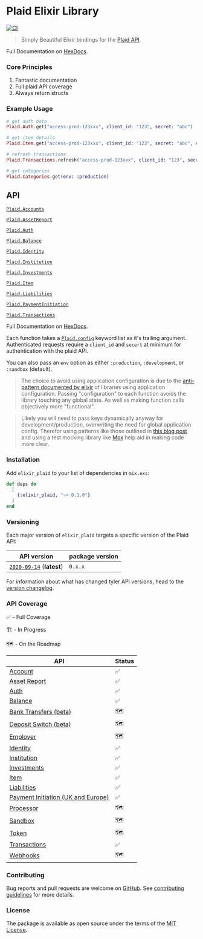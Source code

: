 # Plaid Elixir Library

[![CI](https://github.com/tylerwray/elixir-plaid/actions/workflows/elixir.yml/badge.svg)](https://github.com/tylerwray/elixir-plaid/actions/workflows/elixir.yml)

> Simply Beautiful Elixir bindings for the [Plaid API](https://plaid.com/docs/api).

Full Documentation on [HexDocs](https://hexdocs.pm/elixir_plaid).

### Core Principles

1. Fantastic documentation
2. Full plaid API coverage
3. Always return structs

### Example Usage

```elixir
# get auth data
Plaid.Auth.get("access-prod-123xxx", client_id: "123", secret: "abc")

# get item details
Plaid.Item.get("access-prod-123xxx", client_id: "123", secret: "abc", env: :production)

# refresh transactions
Plaid.Transactions.refresh("access-prod-123xxx", client_id: "123", secret: "abc", env: :development)

# get categories
Plaid.Categories.get(env: :production)
```

## API

[`Plaid.Accounts`](https://hexdocs.pm/elixir_plaid/doc/Plaid.Accounts.html#content)

[`Plaid.AssetReport`](https://hexdocs.pm/elixir_plaid/doc/Plaid.AssetReport.html#content)

[`Plaid.Auth`](https://hexdocs.pm/elixir_plaid/doc/Plaid.Auth.html#content)

[`Plaid.Balance`](https://hexdocs.pm/elixir_plaid/doc/Plaid.Balance.html#content)

[`Plaid.Identity`](https://hexdocs.pm/elixir_plaid/doc/Plaid.Identity.html#content)

[`Plaid.Institution`](https://hexdocs.pm/elixir_plaid/doc/Plaid.Institution.html#content)

[`Plaid.Investments`](https://hexdocs.pm/elixir_plaid/doc/Plaid.Investments.html#content)

[`Plaid.Item`](https://hexdocs.pm/elixir_plaid/doc/Plaid.Item.html#content)

[`Plaid.Liabilities`](https://hexdocs.pm/elixir_plaid/doc/Plaid.Liabilities.html#content)

[`Plaid.PaymentInitiation`](https://hexdocs.pm/elixir_plaid/doc/Plaid.PaymentInitiation.html#content)

[`Plaid.Transactions`](https://hexdocs.pm/elixir_plaid/doc/Plaid.Transactions.html#content)


Full Documentation on [HexDocs](https://hexdocs.pm/elixir_plaid).

<!-- TODO: ADD hexdocs link to Plaid.config type -->

Each function takes a [`Plaid.config`](http://hexdocslinkhere.com) keyword list as it's trailing argument.
Authenticated requests require a `client_id` and `secert` at minimum for authentication with the plaid API.

You can also pass an `env` option as either `:production`, `:development`, or `:sandbox` (default).

> The choice to avoid using application configuration is due to the [anti-pattern documented by elixir](https://hexdocs.pm/elixir/master/library-guidelines.html#avoid-application-configuration)
> of libraries using application configuration. Passing "configuration" to each function avoids the library touching any
> global state. As well as making function calls objectively more "functional".

> Likely you will need to pass keys dynamically anyway for development/production, overwriting the need for global application config.
> Therefor using patterns like those outlined in [this blog post](http://blog.plataformatec.com.br/2015/10/mocks-and-explicit-contracts/) and
> using a test mocking library like [Mox](https://hexdocs.pm/mox/Mox.html) help aid in making code more clear.

### Installation

Add `elixir_plaid` to your list of dependencies in `mix.exs`:

```elixir
def deps do
  [
    {:elixir_plaid, "~> 0.1.0"}
  ]
end
```

### Versioning

Each major version of `elixir_plaid` targets a specific version of the Plaid API:

| API version                                         | package version |
| --------------------------------------------------- | --------------- |
| [`2020-09-14`][api-version-2020-09-14] (**latest**) | `0.x.x`         |

For information about what has changed tyler API versions, head to the [version changelog][version-changelog].

### API Coverage

✅ - Full Coverage

🏗 - In Progress

🗺 - On the Roadmap

| API                                                                                                         | Status |
| ----------------------------------------------------------------------------------------------------------- | ------ |
| [Account](https://plaid.com/docs/api/accounts/)                                                             | ✅     |
| [Asset Report](https://plaid.com/docs/api/products/#assets)                                                 | ✅     |
| [Auth](https://plaid.com/docs/api/products/#auth)                                                           | ✅     |
| [Balance](https://plaid.com/docs/api/products/#balance)                                                     | ✅     |
| [Bank Transfers (beta)](https://plaid.com/docs/api/products/#bank-transfers-beta)                           | 🗺      |
| [Deposit Switch (beta)](https://plaid.com/docs/api/products/#deposit-switch-beta)                           | 🗺      |
| [Employer](https://plaid.com/docs/api/employers/)                                                           | 🗺      |
| [Identity](https://plaid.com/docs/api/products/#identity)                                                   | ✅     |
| [Institution](https://plaid.com/docs/api/institutions/)                                                     | ✅     |
| [Investments](https://plaid.com/docs/api/products/#investments)                                             | ✅     |
| [Item](https://plaid.com/docs/api/items/)                                                                   | ✅     |
| [Liabilities](https://plaid.com/docs/api/products/#liabilities)                                             | ✅     |
| [Payment Initiation (UK and Europe)](https://plaid.com/docs/api/products/#payment-initiation-uk-and-europe) | ✅     |
| [Processor](https://plaid.com/docs/api/processors/)                                                         | 🗺      |
| [Sandbox](https://plaid.com/docs/api/sandbox/)                                                              | 🗺      |
| [Token](https://plaid.com/docs/api/tokens/)                                                                 | 🗺      |
| [Transactions](https://plaid.com/docs/api/products/#transactions)                                           | ✅     |
| [Webhooks](https://plaid.com/docs/api/webhooks/)                                                            | 🗺      |

### Contributing

Bug reports and pull requests are welcome on [GitHub](https://github.com/tylerwray/elixir_plaid).
See [contributing guidelines](CONTRIBUTING.md) for more details.

### License

The package is available as open source under the terms of the [MIT License](http://opensource.org/licenses/MIT).

[version-changelog]: https://plaid.com/docs/api/versioning/
[api-version-2020-09-14]: https://plaid.com/docs/api/versioning/#2020-09-14
